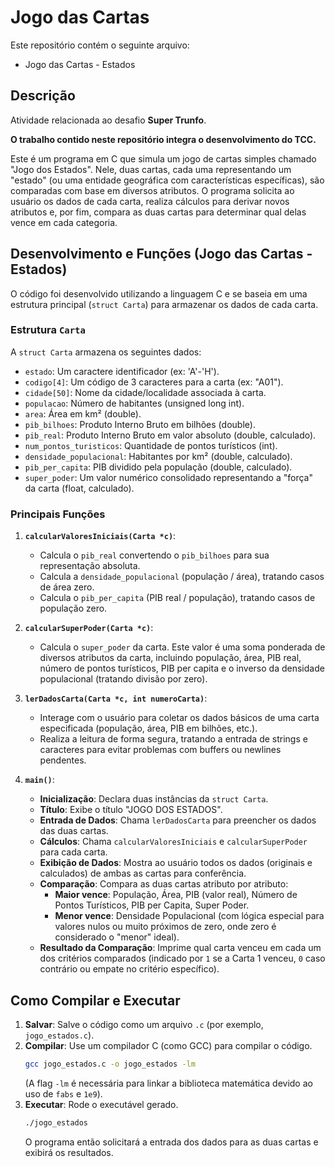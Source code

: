# Jogo das Cartas

Este repositório contém o seguinte arquivo:

- Jogo das Cartas - Estados

## Descrição

Atividade relacionada ao desafio **Super Trunfo**.

**O trabalho contido neste repositório integra o desenvolvimento do TCC.**

Este é um programa em C que simula um jogo de cartas simples chamado "Jogo dos Estados". Nele, duas cartas, cada uma representando um "estado" (ou uma entidade geográfica com características específicas), são comparadas com base em diversos atributos. O programa solicita ao usuário os dados de cada carta, realiza cálculos para derivar novos atributos e, por fim, compara as duas cartas para determinar qual delas vence em cada categoria.

## Desenvolvimento e Funções (Jogo das Cartas - Estados)

O código foi desenvolvido utilizando a linguagem C e se baseia em uma estrutura principal (`struct Carta`) para armazenar os dados de cada carta.

### Estrutura `Carta`

A `struct Carta` armazena os seguintes dados:
- `estado`: Um caractere identificador (ex: 'A'-'H').
- `codigo[4]`: Um código de 3 caracteres para a carta (ex: "A01").
- `cidade[50]`: Nome da cidade/localidade associada à carta.
- `populacao`: Número de habitantes (unsigned long int).
- `area`: Área em km² (double).
- `pib_bilhoes`: Produto Interno Bruto em bilhões (double).
- `pib_real`: Produto Interno Bruto em valor absoluto (double, calculado).
- `num_pontos_turisticos`: Quantidade de pontos turísticos (int).
- `densidade_populacional`: Habitantes por km² (double, calculado).
- `pib_per_capita`: PIB dividido pela população (double, calculado).
- `super_poder`: Um valor numérico consolidado representando a "força" da carta (float, calculado).

### Principais Funções

1.  **`calcularValoresIniciais(Carta *c)`**:
    * Calcula o `pib_real` convertendo o `pib_bilhoes` para sua representação absoluta.
    * Calcula a `densidade_populacional` (população / área), tratando casos de área zero.
    * Calcula o `pib_per_capita` (PIB real / população), tratando casos de população zero.

2.  **`calcularSuperPoder(Carta *c)`**:
    * Calcula o `super_poder` da carta. Este valor é uma soma ponderada de diversos atributos da carta, incluindo população, área, PIB real, número de pontos turísticos, PIB per capita e o inverso da densidade populacional (tratando divisão por zero).

3.  **`lerDadosCarta(Carta *c, int numeroCarta)`**:
    * Interage com o usuário para coletar os dados básicos de uma carta especificada (população, área, PIB em bilhões, etc.).
    * Realiza a leitura de forma segura, tratando a entrada de strings e caracteres para evitar problemas com buffers ou newlines pendentes.

4.  **`main()`**:
    * **Inicialização**: Declara duas instâncias da `struct Carta`.
    * **Título**: Exibe o título "JOGO DOS ESTADOS".
    * **Entrada de Dados**: Chama `lerDadosCarta` para preencher os dados das duas cartas.
    * **Cálculos**: Chama `calcularValoresIniciais` e `calcularSuperPoder` para cada carta.
    * **Exibição de Dados**: Mostra ao usuário todos os dados (originais e calculados) de ambas as cartas para conferência.
    * **Comparação**: Compara as duas cartas atributo por atributo:
        * **Maior vence**: População, Área, PIB (valor real), Número de Pontos Turísticos, PIB per Capita, Super Poder.
        * **Menor vence**: Densidade Populacional (com lógica especial para valores nulos ou muito próximos de zero, onde zero é considerado o "menor" ideal).
    * **Resultado da Comparação**: Imprime qual carta venceu em cada um dos critérios comparados (indicado por `1` se a Carta 1 venceu, `0` caso contrário ou empate no critério específico).

## Como Compilar e Executar

1.  **Salvar**: Salve o código como um arquivo `.c` (por exemplo, `jogo_estados.c`).
2.  **Compilar**: Use um compilador C (como GCC) para compilar o código.
    ```bash
    gcc jogo_estados.c -o jogo_estados -lm
    ```
    (A flag `-lm` é necessária para linkar a biblioteca matemática devido ao uso de `fabs` e `1e9`).
3.  **Executar**: Rode o executável gerado.
    ```bash
    ./jogo_estados
    ```
    O programa então solicitará a entrada dos dados para as duas cartas e exibirá os resultados.

